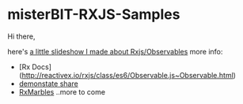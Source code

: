 # misterBIT-RXJS-Samples

Hi there,

here's [a little slideshow I made about Rxjs/Observables](http://slides.com/nadavsinai/rxjs)
more info:

- [Rx Docs]  (http://reactivex.io/rxjs/class/es6/Observable.js~Observable.html)
- [demonstate share](http://plnkr.co/edit/gat5aliwuxRRWQ6BNT2A?p=preview)
- [RxMarbles](http://rxmarbles.com)
..more to come

